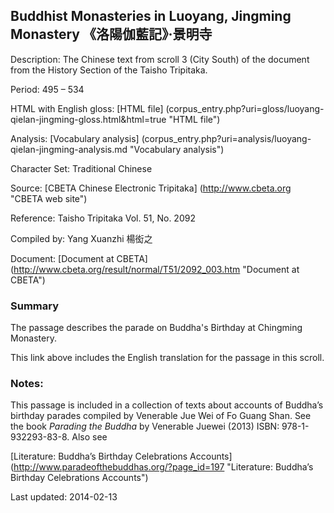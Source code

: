 ## Buddhist Monasteries in Luoyang, Jingming Monastery 《洛陽伽藍記》‧景明寺

Description: The Chinese text from scroll 3 (City South) of the document from the History Section of the Taisho Tripitaka.

Period: 495 – 534

HTML with English gloss: [HTML file] (corpus_entry.php?uri=gloss/luoyang-qielan-jingming-gloss.html&html=true "HTML file")

Analysis: [Vocabulary analysis] (corpus_entry.php?uri=analysis/luoyang-qielan-jingming-analysis.md "Vocabulary analysis")

Character Set: Traditional Chinese

Source: [CBETA Chinese Electronic Tripitaka] (http://www.cbeta.org "CBETA web site")

Reference: Taisho Tripitaka Vol. 51, No. 2092

Compiled by: Yang Xuanzhi 楊衒之

Document: [Document at CBETA] (http://www.cbeta.org/result/normal/T51/2092_003.htm "Document at CBETA")

### Summary
The passage describes the parade on Buddha's Birthday at Chingming Monastery.

This link above includes the English translation for the passage in this scroll.

### Notes: 
This passage is included in a collection of texts about accounts of Buddha’s birthday parades compiled by Venerable Jue Wei of Fo Guang Shan. See the book <em>Parading the Buddha</em> by  Venerable Juewei (2013) ISBN: 978-1-932293-83-8. Also see

[Literature: Buddha’s Birthday Celebrations Accounts] (http://www.paradeofthebuddhas.org/?page_id=197 "Literature: Buddha’s Birthday Celebrations Accounts")

Last updated: 2014-02-13
